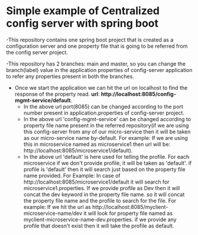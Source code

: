 # Simple example of Centralized config server with spring boot

-This repository contains one spring boot project that is created as a configuration server and one property file that is going to be referred from the config server project.

-This repository has 2 branches: main and master, so you can change the branch(label) value in the application properties of config-server application to refer any properties present in both the branches.

- Once we start the application we can hit the url on localhost to find the response of the property read. **url**: **http://localhost:8085/config-mgmt-service/default**. 
  - In the above url port(8085) can be changed according to the port number present in application.properties of config-server project. 
  - In the above url 'config-mgmt-service' can be changed according to property file name present in the referred repository(if we are using this config-server from any of our micro-service then it will be taken as our micro-service name by-default. For example: If we are using this in microservice named as microservice1 then url will be:                         http://localhost:8085/microservice1/default). 
  - In the above url 'default' is here used for telling the profile. For each microservice if we don't provide profile, it will be taken as 'default'. if profile is 'default' then it will search just based on the property file name provided. For Example: In case of http://localhost:8085/microservice1/default it will search for microservice1.properties. If we provide profile as Dev then it will concat the dev keyword in the property file name. so it will concat the property file name and the profile to search for the file. For example: If we hit the url as http://localhost:8085/myclient-microservice-name/dev it will look for property file named as myclient-microservice-name-dev.properties. if we provide any profile that doesn't exist then it will take the profile as default.
